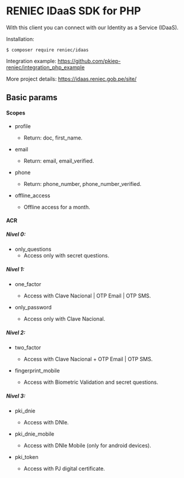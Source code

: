 # RENIEC IDaaS SDK for PHP
With this client you can connect with our Identity as a Service (IDaaS).

Installation:
```
$ composer require reniec/idaas
```

Integration example:
https://github.com/pkiep-reniec/integration_php_example

More project details:
https://idaas.reniec.gob.pe/site/

## Basic params
#### Scopes
- profile
    - Return: doc, first_name.
	
- email
    - Return: email, email_verified.
	
- phone
    - Return: phone_number, phone_number_verified.
	
- offline_access
    - Offline access for a month.
	
#### ACR
##### Nivel 0:
- only_questions
    - Access only with secret questions.	

##### Nivel 1:
- one_factor
    - Access with Clave Nacional | OTP Email | OTP SMS.
    
- only_password
    - Access only with Clave Nacional.

##### Nivel 2:
- two_factor
    - Access with Clave Nacional + OTP Email | OTP SMS.
    
- fingerprint_mobile
    - Access with Biometric Validation and secret questions.

##### Nivel 3:
- pki_dnie
    - Access with DNIe.

- pki_dnie_mobile
    - Access with DNIe Mobile (only for android devices).
	
- pki_token
    - Access with PJ digital certificate.

	